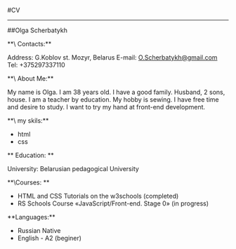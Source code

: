 #CV

---

##Olga Scherbatykh

\*\*\ Contacts:\*\*

Address: G.Koblov st. Mozyr, Belarus
E-mail: O.Scherbatykh@gmail.com
Tel: +375297337110

\*\*\ About Me:\*\*

My name is Olga. I am 38 years old. I have a good family. Husband, 2 sons, house.
I am a teacher by education. My hobby is sewing. I have free time and desire to study.
I want to try my hand at front-end development.

\*\*\ my skils:\*\*

-   html
-   css

\*\* Education: \*\*

University: Belarusian pedagogical University

\*\*\Courses: \*\*

-   HTML and CSS Tutorials on the w3schools (completed)
-   RS Schools Course «JavaScript/Front-end. Stage 0» (in progress)

\*\*Languages:\*\*

-   Russian Native
-   English - A2 (beginer)
